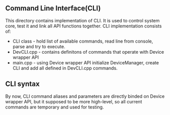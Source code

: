 ## Command Line Interface(CLI)
This directory contains implementation of CLI. It is used to control system core, test it and link all API functions together. CLI implementation consists of:
* CLI class - hold list of available commands, read line from console, parse and try to execute. 
* DevCLI.cpp - contains definitons of commands that operate with Device wrapper API
* main.cpp - using Device wrapper API initialize DeviceManager, create CLI and add all defined in DevCLI.cpp commands.


## CLI syntax
By now, CLI command aliases and parameters are directly binded on Device wrapper API, but it supposed to be more high-level, so all current commands are temporary and used for testing.
